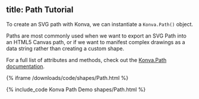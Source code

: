 title: Path Tutorial
---

To create an SVG path with Konva, we can instantiate a `Konva.Path()` object.

Paths are most commonly used when we want to export an SVG Path into an HTML5 Canvas path, or if we want to manifest complex drawings as a data string rather than creating a custom shape.

For a full list of attributes and methods, check out the [Konva.Path documentation](https://konvajs.github.io/api/Konva.Path.html).

{% iframe /downloads/code/shapes/Path.html %}

{% include_code Konva Path Demo shapes/Path.html %}